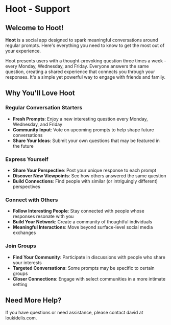 # Hoot - Support

## Welcome to Hoot!

**Hoot** is a social app designed to spark meaningful conversations around regular prompts. Here's everything you need to know to get the most out of your experience.

Hoot presents users with a thought-provoking question three times a week - every Monday, Wednesday, and Friday. Everyone answers the same question, creating a shared experience that connects you through your responses. It's a simple yet powerful way to engage with friends and family.

## Why You'll Love Hoot

### Regular Conversation Starters

- **Fresh Prompts**: Enjoy a new interesting question every Monday, Wednesday, and Friday
- **Community Input**: Vote on upcoming prompts to help shape future conversations
- **Share Your Ideas**: Submit your own questions that may be featured in the future

### Express Yourself

- **Share Your Perspective**: Post your unique response to each prompt
- **Discover New Viewpoints**: See how others answered the same question
- **Build Connections**: Find people with similar (or intriguingly different) perspectives

### Connect with Others

- **Follow Interesting People**: Stay connected with people whose responses resonate with you
- **Build Your Network**: Create a community of thoughtful individuals
- **Meaningful Interactions**: Move beyond surface-level social media exchanges

### Join Groups

- **Find Your Community**: Participate in discussions with people who share your interests
- **Targeted Conversations**: Some prompts may be specific to certain groups
- **Closer Connections**: Engage with select communities in a more intimate setting

## Need More Help?

If you have questions or need assistance, please contact david at loukidelis.com.
